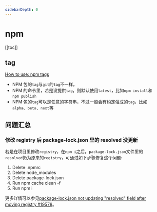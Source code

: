 ```yaml
---
sidebarDepth: 0
---
```


# npm

[[toc]]

## tag

[How to use: npm tags](https://dev.to/andywer/how-to-use-npm-tags-4lla)

- NPM 包的`tag`与`git`的`tag`不一样。
- NPM 的命令里，若是没提供`tag`，则默认使用`latest`，比如`npm install`和`npm publish`
- NPM 包的`tag`可以是任意的字符串，不过一般会有约定俗成的`tag`，比如`alpha`、`beta`、`next`等

## 问题汇总

### 修改 registry 后 package-lock.json 里的 resolved 没更新

若是在项目里修改`registry`，在`npm i`之后，`package-lock.json`文件里的`resolved`仍为原来的`registry`，可通过如下步骤修复这个问题:

1. Delete .npmrc
2. Delete node_modules
3. Delete package-lock.json
4. Run npm cache clean -f
5. Run npm i

更多详情可以参见[package-lock.json not updating "resolved" field after moving registry #19578](https://github.com/npm/npm/issues/19578#issuecomment-386428859)。
